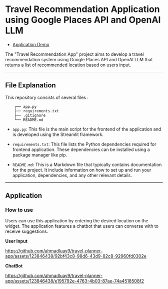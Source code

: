# Travel Recommendation Application using Google Places API and OpenAI LLM

- [Application Demo](https://travel-recommendation-app-7emkch5d3q-uc.a.run.app)

The "Travel Recommendation App" project aims to develop a travel recommendation system using Google Places API and OpenAI LLM that returns a list of recommended location based on users input. 

---

## File Explanation
This repository consists of several files :

```
    ┌── app.py
    ├── requirements.txt
    ├── .gitignore
    └── README.md
```
- `app.py`: This file is the main script for the frontend of the application and is developed using the Streamlit framework.

- `requirements.txt`: This file lists the Python dependencies required for frontend application. These dependencies can be installed using a package manager like pip.

- `README.md`: This is a Markdown file that typically contains documentation for the project. It include information on how to set up and run your application, dependencies, and any other relevant details.

---

## Application

### How to use

Users can use this application by entering the desired location on the widget. The application features a chatbot that users can converse with to receive suggestions.

**User Input**

https://github.com/ahmadluay9/travel-planner-app/assets/123846438/92bf43c8-98d6-43d9-82c8-92960fd0302e

**ChatBot**

https://github.com/ahmadluay9/travel-planner-app/assets/123846438/e195792e-4763-4b03-87ae-74a4518508f2


